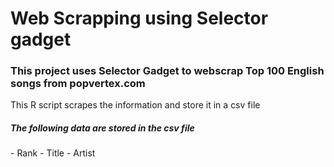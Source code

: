 <h1>Web Scrapping using Selector gadget</h1>
<h3>This project uses Selector Gadget to webscrap Top 100 English songs from popvertex.com</h3>
This R script scrapes the information and store it in a csv file
<h5>The following data are stored in the csv file</h5>
- Rank
- Title
- Artist
